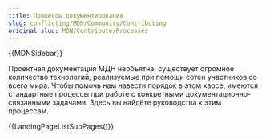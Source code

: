 ```yaml
---
title: Процессы документирования
slug: conflicting/MDN/Community/Contributing
original_slug: MDN/Contribute/Processes
---
```


{{MDNSidebar}}

Проектная документация МДН необъятна; существует огромное количество технологий, реализуемые при помощи сотен участников со всего мира. Чтобы помочь нам навести порядок в этом хаосе, имеются стандартные процессы при работе с конкретными документационно-связанными задачами. Здесь вы найдёте руководства к этим процессам.

{{LandingPageListSubPages()}}
